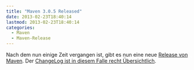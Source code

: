 ```yaml
---
title: "Maven 3.0.5 Released"
date: 2013-02-23T18:40:14
lastmod: 2013-02-23T18:40:14
categories:
  - Maven
  - Maven-Release
---
```

Nach dem nun einige Zeit vergangen ist, gibt es nun eine neue 
[Release von Maven](http://maven.apache.org/docs/3.0.5/release-notes.html). Der [ChangeLog ist in diesem Falle recht Übersichtlich](https://jira.codehaus.org/secure/ReleaseNote.jspa?projectId=10500&version=19088).
